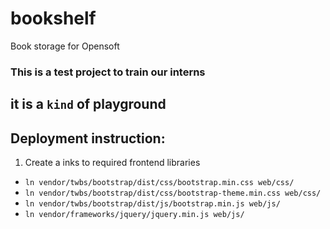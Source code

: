 bookshelf
=========

Book storage for Opensoft

### This is a test project to train our interns
## it is a `kind` of playground

Deployment instruction:
-----------------------

1. Create a inks to required frontend libraries
 - `ln vendor/twbs/bootstrap/dist/css/bootstrap.min.css web/css/`
 - `ln vendor/twbs/bootstrap/dist/css/bootstrap-theme.min.css web/css/`
 - `ln vendor/twbs/bootstrap/dist/js/bootstrap.min.js web/js/`
 - `ln vendor/frameworks/jquery/jquery.min.js web/js/`
 

